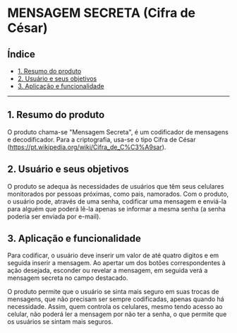 # MENSAGEM SECRETA (Cifra de César)

## Índice

* [1. Resumo do produto](#1-resumo-do-produto)
* [2. Usuário e seus objetivos](#2-objetivos-do-usuário)
* [3. Aplicação e funcionalidade](#3-aplicação-e-funcionalidade)

***

## 1. Resumo do produto
O produto chama-se "Mensagem Secreta", é um codificador de mensagens e decodificador. Para a criptografia, usa-se o tipo Cifra de César (https://pt.wikipedia.org/wiki/Cifra_de_C%C3%A9sar). 

## 2. Usuário e seus objetivos 
O produto se adequa às necessidades de usuários que têm seus celulares monitorados por pessoas próximas, como pais, namorados. Com o produto, o usuário pode, através de uma senha, codificar uma mensagem e enviá-la para alguém que poderá lê-la apenas se informar a mesma senha (a senha poderia ser enviada por e-mail).

## 3. Aplicação e funcionalidade 
Para codificar, o usuário deve inserir um valor de até quatro digitos e em seguida inserir a mensagem. Ao apertar um dos botões correspondentes à ação desejada, esconder ou revelar a mensagem, em seguida verá a mensagem secreta no campo destacado.  

O produto permite que o usuário se sinta mais seguro em suas trocas de mensagens, que não precisam ser sempre codificadas, apenas quando há necessidade. Assim, quem controla os celulares, mesmo tendo acesso ao celular, não poderá ler a mensagem por não ter a senha, o que permite que os usuários se sintam mais seguros. 


